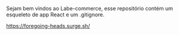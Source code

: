 Sejam bem vindos ao Labe-commerce, esse repositório contém um esqueleto de app React e um .gitignore.

https://foregoing-heads.surge.sh/
